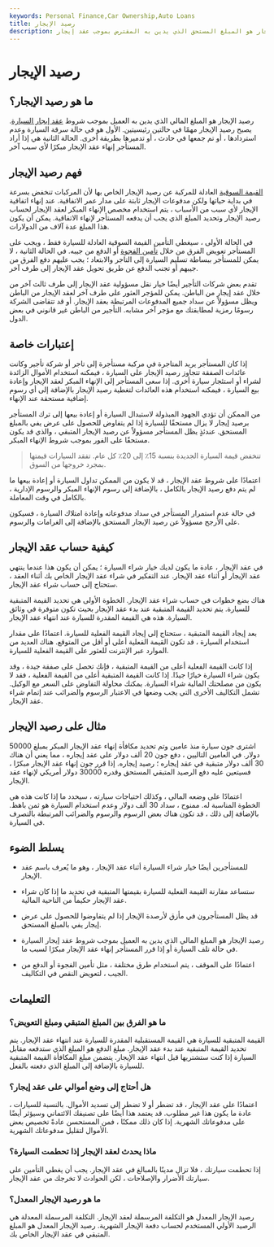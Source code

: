 ```yaml
---
keywords: Personal Finance,Car Ownership,Auto Loans
title: رصيد الإيجار
description: رصيد الإيجار هو المبلغ المستحق الذي يدين به المقترض بموجب عقد إيجار.
---
```


# رصيد الإيجار
## ما هو رصيد الإيجار؟

رصيد الإيجار هو المبلغ المالي الذي يدين به العميل بموجب شروط [عقد إيجار السيارة](/lease). يصبح رصيد الإيجار مهمًا في حالتين رئيسيتين. الأول هو في حالة سرقة السيارة وعدم استردادها ، أو تم جمعها في حادث ، أو تدميرها بطريقة أخرى. الحالة الثانية هي إذا أراد المستأجر إنهاء عقد الإيجار مبكرًا لأي سبب آخر.

## فهم رصيد الإيجار

[القيمة السوقية](/marketvalue) العادلة للمركبة عن رصيد الإيجار الخاص بها لأن المركبات تنخفض بسرعة في بداية حياتها ولكن مدفوعات الإيجار ثابتة على مدار عمر الاتفاقية. عند إنهاء اتفاقية الإيجار لأي سبب من الأسباب ، يتم استخدام مخصص الإنهاء المبكر لعقد الإيجار لحساب رصيد الإيجار وتحديد المبلغ الذي يجب أن يدفعه المستأجر لإنهاء الاتفاقية. يمكن أن يكون هذا المبلغ عدة آلاف من الدولارات.

في الحالة الأولى ، سيغطي التأمين القيمة السوقية العادلة للسيارة فقط ، ويجب على المستأجر تعويض الفرق من خلال [تأمين الفجوة](/gapinsurance) أو الدفع من جيبه. في الحالة الثانية ، لا يمكن للمستأجر ببساطة تسليم السيارة إلى التاجر والابتعاد ؛ يجب عليهم دفع الفرق من جيبهم أو تجنب الدفع عن طريق تحويل عقد الإيجار إلى طرف آخر.

تقدم بعض شركات التأجير أيضًا خيار نقل مسؤولية عقد الإيجار إلى طرف ثالث آخر من خلال عقد إيجار من الباطن. يمكن للمؤجر العثور على طرف آخر لعقد الإيجار من الباطن ويظل مسؤولاً عن سداد جميع المدفوعات المرتبطة بعقد الإيجار. أو قد تتقاضى الشركة رسومًا رمزية لمطابقتك مع مؤجر آخر مشابه. التأجير من الباطن غير قانوني في بعض الدول.

## إعتبارات خاصة

إذا كان المستأجر يريد المتاجرة في مركبة مستأجرة إلى تاجر أو شركة تأجير وكانت عائدات الصفقة تتجاوز رصيد الإيجار على السيارة ، فيمكنه استخدام الأموال الزائدة لشراء أو استئجار سيارة أخرى. إذا سعى المستأجر إلى الإنهاء المبكر لعقد الإيجار وإعادة بيع السيارة ، فيمكنه استخدام هذه العائدات لتغطية رصيد الإيجار بالإضافة إلى أي رسوم إضافية مستحقة عند الإنهاء.

من الممكن أن تؤدي الجهود المبذولة لاستبدال السيارة أو إعادة بيعها إلى ترك المستأجر برصيد إيجار لا يزال مستحقًا للسيارة إذا لم يتفاوض للحصول على عرض يفي بالمبلغ المستحق. عندئذٍ يظل المستأجر مسؤولاً عن رصيد الإيجار المتبقي ، والذي قد يكون مستحقًا على الفور بموجب شروط الإنهاء المبكر.

> تنخفض قيمة السيارة الجديدة بنسبة 15٪ إلى 20٪ كل عام. تفقد السيارات قيمتها بمجرد خروجها من السوق.

>

اعتمادًا على شروط عقد الإيجار ، قد لا يكون من الممكن تداول السيارة أو إعادة بيعها ما لم يتم دفع رصيد الإيجار بالكامل ، بالإضافة إلى رسوم الإنهاء المبكر والرسوم الإدارية ، بالكامل في وقت المعاملة.

في حالة عدم استمرار المستأجر في سداد مدفوعاته وإعادة امتلاك السيارة ، فسيكون على الأرجح مسؤولاً عن رصيد الإيجار المستحق بالإضافة إلى الغرامات والرسوم.

## كيفية حساب عقد الإيجار

في عقد الإيجار ، عادة ما يكون لديك خيار شراء السيارة ؛ يمكن أن يكون هذا عندما ينتهي عقد الإيجار أو أثناء عقد الإيجار. عند التفكير في شراء عقد الإيجار الخاص بك أثناء العقد ، ستحتاج إلى حساب شراء عقد الإيجار.

هناك بضع خطوات في حساب شراء عقد الإيجار. الخطوة الأولى هي تحديد القيمة المتبقية للسيارة. يتم تحديد القيمة المتبقية عند بدء عقد الإيجار بحيث تكون متوفرة في وثائق السيارة. هذه هي القيمة المقدرة للسيارة عند انتهاء عقد الإيجار.

بعد إيجاد القيمة المتبقية ، ستحتاج إلى إيجاد القيمة الفعلية للسيارة. اعتمادًا على مقدار استخدام السيارة ، قد تكون القيمة الفعلية أعلى أو أقل من المتوقع. هناك العديد من الموارد عبر الإنترنت للعثور على القيمة الفعلية للسيارة.

إذا كانت القيمة الفعلية أعلى من القيمة المتبقية ، فإنك تحصل على صفقة جيدة ، وقد يكون شراء السيارة خيارًا جيدًا. إذا كانت القيمة المتبقية أعلى من القيمة الفعلية ، فقد لا يكون من مصلحتك المالية شراء السيارة. يمكنك محاولة التفاوض على السعر مع الوكيل. تشمل التكاليف الأخرى التي يجب وضعها في الاعتبار الرسوم والضرائب عند إتمام شراء عقد الإيجار.

## مثال على رصيد الإيجار

اشترى جون سيارة منذ عامين وتم تحديد مكافأة إنهاء عقد الإيجار المبكر بمبلغ 50000 دولار. في العامين التاليين ، دفع جون 20 ألف دولار على عقد إيجاره ، مما يعني أن هناك 30 ألف دولار متبقية في عقد إيجاره ؛ رصيد إيجاره. إذا قرر جون إنهاء عقد الإيجار مبكرًا ، فسيتعين عليه دفع الرصيد المتبقي المستحق وقدره 30000 دولار أمريكي لإنهاء عقد الإيجار.

اعتمادًا على وضعه المالي ، وكذلك احتياجات سيارته ، سيحدد ما إذا كانت هذه هي الخطوة المناسبة له. ممنوح ، سداد 30 ألف دولار وعدم استخدام السيارة هو ثمن باهظ. بالإضافة إلى ذلك ، قد تكون هناك بعض الرسوم والرسوم والضرائب المرتبطة بالتصرف في السيارة.

## يسلط الضوء

- للمستأجرين أيضًا خيار شراء السيارة أثناء عقد الإيجار ، وهو ما يُعرف باسم عقد الإيجار.

- ستساعد مقارنة القيمة الفعلية للسيارة بقيمتها المتبقية في تحديد ما إذا كان شراء عقد الإيجار حكيماً من الناحية المالية.

- قد يظل المستأجرون في مأزق لأرصدة الإيجار إذا لم يتفاوضوا للحصول على عرض إيجار يفي بالمبلغ المستحق.

- رصيد الإيجار هو المبلغ المالي الذي يدين به العميل بموجب شروط عقد إيجار السيارة في حالة تلف السيارة أو إذا قرر المستأجر إنهاء عقد الإيجار مبكرًا لسبب ما.

- اعتمادًا على الموقف ، يتم استخدام طرق مختلفة ، مثل تأمين الفجوة أو الدفع من الجيب ، لتعويض النقص في التكاليف.

## التعليمات

### ما هو الفرق بين المبلغ المتبقي ومبلغ التعويض؟

القيمة المتبقية للسيارة هي القيمة المستقبلية المقدرة للسيارة عند انتهاء عقد الإيجار. يتم تحديد القيمة المتبقية عند بدء عقد الإيجار. مبلغ الدفع هو المبلغ الذي ستدفعه مقابل السيارة إذا كنت ستشتريها قبل انتهاء عقد الإيجار. يتضمن مبلغ المكافأة القيمة المتبقية للسيارة بالإضافة إلى المبلغ الذي دفعته بالفعل.

### هل أحتاج إلى وضع أموالي على عقد إيجار؟

اعتمادًا على عقد الإيجار ، قد تضطر أو لا تضطر إلى تسديد الأموال. بالنسبة للسيارات ، عادة ما يكون هذا غير مطلوب. قد يعتمد هذا أيضًا على تصنيفك الائتماني وسيؤثر أيضًا على مدفوعاتك الشهرية. إذا كان ذلك ممكنًا ، فمن المستحسن عادةً تخصيص بعض الأموال لتقليل مدفوعاتك الشهرية.

### ماذا يحدث لعقد الإيجار إذا تحطمت السيارة؟

إذا تحطمت سيارتك ، فلا تزال مدينًا بالمبالغ في عقد الإيجار. يجب أن يغطي التأمين على سيارتك الأضرار والإصلاحات ، لكن الحوادث لا تخرجك من عقد الإيجار.

### ما هو رصيد الإيجار المعدل؟

رصيد الإيجار المعدل هو التكلفة المرسملة لعقد الإيجار. التكلفة المرسملة المعدلة هي الرصيد الأولي المستخدم لحساب دفعة الإيجار الشهرية. رصيد الإيجار المعدل هو المبلغ المتبقي في عقد الإيجار الخاص بك.


